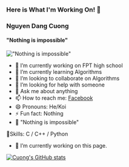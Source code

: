 ### Here is What I'm Working On! 👋


### Nguyen Dang Cuong
#### "Nothing is impossible"
!["Nothing is impossible"](https://images-wixmp-ed30a86b8c4ca887773594c2.wixmp.com/f/41180a69-dbbc-4bee-aa53-79a7dbf902d1/dcsrueg-b494b4da-d619-4dee-b5fd-766d8ffc55a1.jpg?token=eyJ0eXAiOiJKV1QiLCJhbGciOiJIUzI1NiJ9.eyJzdWIiOiJ1cm46YXBwOjdlMGQxODg5ODIyNjQzNzNhNWYwZDQxNWVhMGQyNmUwIiwiaXNzIjoidXJuOmFwcDo3ZTBkMTg4OTgyMjY0MzczYTVmMGQ0MTVlYTBkMjZlMCIsIm9iaiI6W1t7InBhdGgiOiJcL2ZcLzQxMTgwYTY5LWRiYmMtNGJlZS1hYTUzLTc5YTdkYmY5MDJkMVwvZGNzcnVlZy1iNDk0YjRkYS1kNjE5LTRkZWUtYjVmZC03NjZkOGZmYzU1YTEuanBnIn1dXSwiYXVkIjpbInVybjpzZXJ2aWNlOmZpbGUuZG93bmxvYWQiXX0.Z9Mepve9Mfg2W7MLAh7Xfyr7E2CAQQ5S6ioxdU0jlLI)

- 🔭 I’m currently working on FPT high school
- 🌱 I’m currently learning Algorithms
- 👯 I’m looking to collaborate on Algorithms
- 🤔 I’m looking for help with someone
- 💬 Ask me about anything
- 📫 How to reach me: [Facebook](https://www.facebook.com/in4.koi/) 
- 😄 Pronouns: He/Koi
- ⚡ Fun fact: Nothing
- 🦾 "Nothing is impossible"

🌟Skills: C / C++ / Python

- 🔭 I’m currently working on this page. 


[![Cuong's GitHub stats](https://github-readme-stats.vercel.app/api?username=in4koi)](https://github.com/anuraghazra/github-readme-stats)

